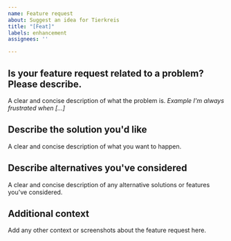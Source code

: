 ```yaml
---
name: Feature request
about: Suggest an idea for Tierkreis
title: "[Feat]"
labels: enhancement
assignees: ''

---
```


## Is your feature request related to a problem? Please describe.
A clear and concise description of what the problem is. 
*Example I'm always frustrated when [...]*

## Describe the solution you'd like
A clear and concise description of what you want to happen.

## Describe alternatives you've considered
A clear and concise description of any alternative solutions or features you've considered.

## Additional context
Add any other context or screenshots about the feature request here.
